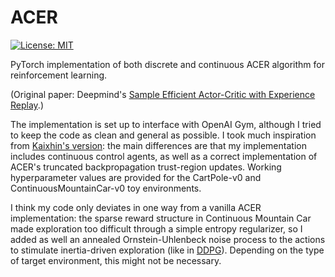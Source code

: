 # ACER

[![License: MIT](https://img.shields.io/badge/License-MIT-yellow.svg)](https://github.com/dchetelat/acer/blob/master/LICENSE.md)


PyTorch implementation of both discrete and continuous ACER algorithm for reinforcement learning.

(Original paper: Deepmind's [Sample Efficient Actor-Critic with Experience Replay](https://arxiv.org/abs/1611.01224).)

The implementation is set up to interface with OpenAI Gym, although I tried to keep the code as clean and general as possible.
I took much inspiration from [Kaixhin's version](https://github.com/Kaixhin/ACER): the main differences are that my
implementation includes continuous control agents, as well as a correct implementation of ACER's truncated backpropagation
trust-region updates. Working hyperparameter values are provided for the CartPole-v0 and ContinuousMountainCar-v0 toy environments.

I think my code only deviates in one way from a vanilla ACER implementation: the sparse reward structure in 
Continuous Mountain Car made exploration too difficult through a simple entropy regularizer, so I added as well an annealed
Ornstein-Uhlenbeck noise process to the actions to stimulate inertia-driven exploration (like in [DDPG](https://arxiv.org/abs/1509.02971)). 
Depending on the type of target environment, this might not be necessary.
